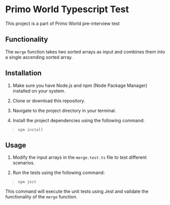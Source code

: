 # Primo World Typescript Test
This project is a part of Primo World pre-interview test

## Functionality

The `merge` function takes two sorted arrays as input and combines them into a single ascending sorted array.
## Installation

1. Make sure you have Node.js and npm (Node Package Manager) installed on your system.

2. Clone or download this repository.

3. Navigate to the project directory in your terminal.

4. Install the project dependencies using the following command:

>`npm install`

## Usage

1. Modify the input arrays in the `merge.test.ts` file to test different scenarios.

2. Run the tests using the following command:

> `npm jest`

This command will execute the unit tests using Jest and validate the functionality of the `merge` function.